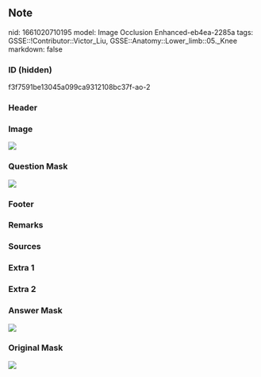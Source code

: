 ## Note
nid: 1661020710195
model: Image Occlusion Enhanced-eb4ea-2285a
tags: GSSE::!Contributor::Victor_Liu, GSSE::Anatomy::Lower_limb::05._Knee
markdown: false

### ID (hidden)
f3f7591be13045a099ca9312108bc37f-ao-2

### Header


### Image
<img src="tmphuq62gdp.png">

### Question Mask
<img src="f3f7591be13045a099ca9312108bc37f-ao-2-Q.svg">

### Footer


### Remarks


### Sources


### Extra 1


### Extra 2


### Answer Mask
<img src="f3f7591be13045a099ca9312108bc37f-ao-2-A.svg">

### Original Mask
<img src="f3f7591be13045a099ca9312108bc37f-ao-O.svg">
